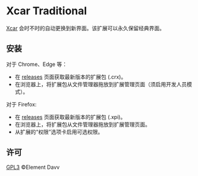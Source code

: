 # Xcar Traditional

[Xcar](https://www.xcar.com.cn/bbs/forumdisplay.php?fid=91) 会时不时的自动更换到新界面。该扩展可以永久保留经典界面。

## 安装
对于 Chrome、Edge 等：
* 在 [releases](https://github.com/elementdavv/xcar_traditional/releases) 页面获取最新版本的扩展包 (.crx)。
* 在浏览器上，将扩展包从文件管理器拖放到扩展管理页面（须启用开发人员模式）。

对于 Firefox:
* 在 [releases](https://github.com/elementdavv/xcar_traditional/releases) 页面获取最新版本的扩展包 (.xpi)。
* 在浏览器上，将扩展包从文件管理器拖放到扩展管理页面。
* 从扩展的“权限”选项卡启用可选权限。

## 许可
[GPL3](LICENSE) ©Element Davv
